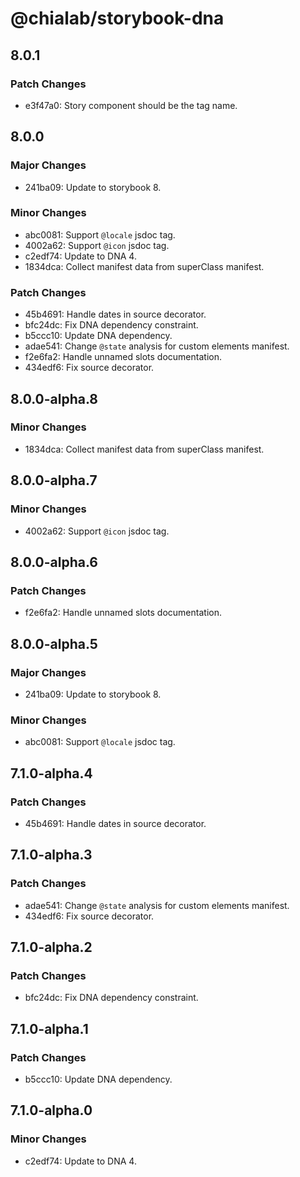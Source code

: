 # @chialab/storybook-dna

## 8.0.1

### Patch Changes

- e3f47a0: Story component should be the tag name.

## 8.0.0

### Major Changes

- 241ba09: Update to storybook 8.

### Minor Changes

- abc0081: Support `@locale` jsdoc tag.
- 4002a62: Support `@icon` jsdoc tag.
- c2edf74: Update to DNA 4.
- 1834dca: Collect manifest data from superClass manifest.

### Patch Changes

- 45b4691: Handle dates in source decorator.
- bfc24dc: Fix DNA dependency constraint.
- b5ccc10: Update DNA dependency.
- adae541: Change `@state` analysis for custom elements manifest.
- f2e6fa2: Handle unnamed slots documentation.
- 434edf6: Fix source decorator.

## 8.0.0-alpha.8

### Minor Changes

- 1834dca: Collect manifest data from superClass manifest.

## 8.0.0-alpha.7

### Minor Changes

- 4002a62: Support `@icon` jsdoc tag.

## 8.0.0-alpha.6

### Patch Changes

- f2e6fa2: Handle unnamed slots documentation.

## 8.0.0-alpha.5

### Major Changes

- 241ba09: Update to storybook 8.

### Minor Changes

- abc0081: Support `@locale` jsdoc tag.

## 7.1.0-alpha.4

### Patch Changes

- 45b4691: Handle dates in source decorator.

## 7.1.0-alpha.3

### Patch Changes

- adae541: Change `@state` analysis for custom elements manifest.
- 434edf6: Fix source decorator.

## 7.1.0-alpha.2

### Patch Changes

- bfc24dc: Fix DNA dependency constraint.

## 7.1.0-alpha.1

### Patch Changes

- b5ccc10: Update DNA dependency.

## 7.1.0-alpha.0

### Minor Changes

- c2edf74: Update to DNA 4.
